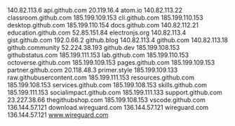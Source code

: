 140.82.113.6 api.github.com
20.119.16.4 atom.io
140.82.113.22 classroom.github.com
185.199.109.153 cli.github.com
185.199.110.153 desktop.github.com
185.199.110.154 docs.github.com
140.82.112.21 education.github.com
52.85.151.84 electronjs.org
140.82.113.4 gist.github.com
192.0.66.2 github.blog
140.82.113.4 github.com
140.82.113.18 github.community
52.224.38.193 github.dev
185.199.108.153 githubstatus.com
185.199.111.153 lab.github.com
185.199.110.153 octoverse.github.com
185.199.109.153 pages.github.com
185.199.109.153 partner.github.com
20.118.48.3 primer.style
185.199.109.133 raw.githubusercontent.com
185.199.111.153 resources.github.com
185.199.108.153 services.github.com
185.199.108.153 skills.github.com
185.199.111.153 socialimpact.github.com
185.199.111.133 support.github.com
23.227.38.66 thegithubshop.com
185.199.108.153 vscode.github.com
136.144.57.121 download.wireguard.com
136.144.57.121 wireguard.com
136.144.57.121 www.wireguard.com
